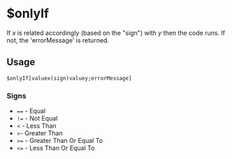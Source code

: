 # $onlyIf
If *x* is related accordingly (based on the "sign") with *y* then the code runs. If not, the 'errorMessage' is returned.

## Usage
```
$onlyIf[valuex(sign)valuey;errorMessage]
```

### Signs
- `==` - Equal
- `!=` - Not Equal
- `<` - Less Than
- `>`- Greater Than
- `>=` - Greater Than Or Equal To
- `<=` - Less Than Or Equal To
